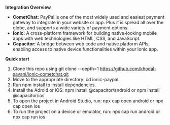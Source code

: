 **Integration Overview**

- **CometChat:** PayPal is one of the most widely used and easiest payment gateway to integrate in your website or app. Plus it is spread all over the globe, and supports a wide variety of payment options. 
- **Ionic:** A cross-platform framework for building native-looking mobile apps with web technologies like HTML, CSS, and JavaScript.
- **Capacitor:** A bridge between web code and native platform APIs, enabling access to native device functionalities within your Ionic app.

**Quick start**

1. Clone this repo using git clone --depth=1 <https://github.com/khodal-savani/ionic-cometchat.git>
2. Move to the appropriate directory: cd ionic-paypal.
3. Run npm install to install dependencies.
4. Install the Adroid or iOS: npm install @capacitor/android or npm install @capacitor/ios
5. To open the project in Android Studio, run: npx cap open android or npx cap open ios
6. To run the project on a device or emulator, run: npx cap run android or npx cap run ios
